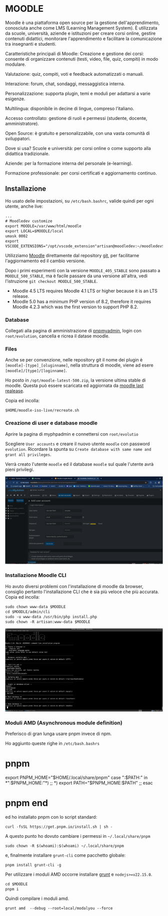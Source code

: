 # MOODLE
Moodle è una piattaforma open source per la gestione dell'apprendimento, conosciuta anche come LMS (Learning Management System). È utilizzata da scuole, università, aziende e istituzioni per creare corsi online, gestire contenuti didattici, monitorare l'apprendimento e facilitare la comunicazione tra insegnanti e studenti.

Caratteristiche principali di Moodle:
Creazione e gestione dei corsi: consente di organizzare contenuti (testi, video, file, quiz, compiti) in modo modulare.

Valutazione: quiz, compiti, voti e feedback automatizzati o manuali.

Interazione: forum, chat, sondaggi, messaggistica interna.

Personalizzazione: supporta plugin, temi e moduli per adattarsi a varie esigenze.

Multilingua: disponibile in decine di lingue, compreso l’italiano.

Accesso controllato: gestione di ruoli e permessi (studente, docente, amministratore).

Open Source: è gratuito e personalizzabile, con una vasta comunità di sviluppatori.

Dove si usa?
Scuole e università: per corsi online o come supporto alla didattica tradizionale.

Aziende: per la formazione interna del personale (e-learning).

Formazione professionale: per corsi certificati e aggiornamento continuo.

## Installazione
    
Ho usato delle impostazioni, su `/etc/bash.bashrc`, valide quindi per ogni utente, anche live:

```
...
# Moodledev customize
export MOODLE=/var/www/html/moodle
export LOCAL=$MOODLE/local
umask 0002
export VSCODE_EXTENSIONS="/opt/vscode_extension"artisan@moodledev:~/moodledev$ 
```

Utilizziamo [Moodle](https://moodle.org/?lang=it) direttamente dal repository [git](git://git.moodle.org/moodle.git), per facilitarne l'aggiornamento ed il cambio versione.

Dopo i primi esperimenti con la versione `MOODLE_405_STABLE` sono passato a `MOODLE_500_STABLE`, ma è facile passare da una versione all'altra, vedi l'istruzione `git checkout MOODLE_500_STABLE`.

* Moodle 4.5 LTS requires Moodle 4.1 LTS or higher because it is an LTS release.
* Moodle 5.0 has a minimum PHP version of 8.2, therefore it requires Moodle 4.2.3 which was the first version to support PHP 8.2.

### Database
Collegati alla pagina di amministrazione di [pnpmyadmin](./phpmyadmin), login con `root/evolution`, cancella e ricrea il datase moodle.

### Files
Anche se per convenzione, nelle repository git il nome dei plugin è `[moodle]-[type]_[oluginname]`, nella struttura di moodle, viene ad esere `[moodle]/[type]/[loginname]`.

Ho posto in `/opt/moodle-latest-500.zip`, la versione ultima stable di moodle. Questa può essere scaricata ed aggiornata da [moodle last realease](https://download.moodle.org/releases/latest/).

Copia ed incolla:

```
$HOME/moodle-iso-live/recreate.sh
```

### Creazione di user e database moodle
Aprire la pagina di myphpadmin e connettersi con `root/evolutio`

Scegliere `User accounts` e creare il nuovo utente `moodle` con password `evolution`. Ricordare la spunta su `Create database with same name and grant all privileges`. 

Verrà creato l'utente `moodle` ed il database `moodle` sul quale l'utente avrà pieni privilegi.


![](./img/creazione-user-database-moodle.png)

### Installazione Moodle CLI
Ho avuto diversi problemi con l'installazione di moodle da browser, consiglio pertanto l'installazione CLI che è sia più veloce che più accurata. Copia ed incolla:

```
sudo chown www-data $MOODLE
cd $MOODLE/admin/cli
sudo -u www-data /usr/bin/php install.php
sudo chown -R artisan:www-data $MOODLE

```
![](./img/moodle-installazione-cli.png)


### Moduli AMD (Asynchronous module definition)
Preferisco di gran lunga usare pnpm invece di npm.

Ho aggiunto queste righe in `/etc/bash.bashrs`

# pnpm
export PNPM_HOME="$HOME/.local/share/pnpm"
case ":$PATH:" in
  *":$PNPM_HOME:"*) ;;
  *) export PATH="$PNPM_HOME:$PATH" ;;
esac
# pnpm end

ed ho installato pnpm con lo script standard:

```
curl -fsSL https://get.pnpm.io/install.sh | sh -
```

A questo punto ho dovuto cambiare i permessi in `~/.local/share/pnpm`
```
sudo chown -R $(whoami):$(whoami) ~/.local/share/pnpm
```

e, finalmente installare `grunt-cli` come pacchetto globale:

```
pnpm install grunt-cli -g
```


Per utilizzare i moduli AMD occorre installare [grunt](https://gruntjs.com/) e `nodejs>=v22.15.0`.

```
cd $MOODLE
pnpm i
```

Quindi compilare i moduli amd.

```
grunt amd  --debug --root=local/modalyou --force
```
